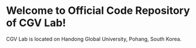 # Welcome to Official Code Repository of CGV Lab!

CGV Lab is located on Handong Global University, Pohang, South Korea.
